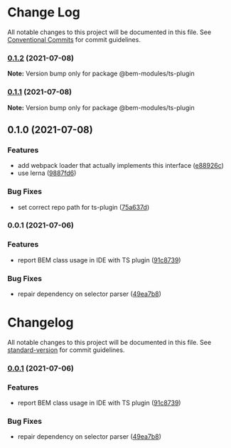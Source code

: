 # Change Log

All notable changes to this project will be documented in this file.
See [Conventional Commits](https://conventionalcommits.org) for commit guidelines.

### [0.1.2](https://github.com/bem-modules/bem-modules/compare/@bem-modules/ts-plugin@0.1.0...@bem-modules/ts-plugin@0.1.2) (2021-07-08)

**Note:** Version bump only for package @bem-modules/ts-plugin





### [0.1.1](https://github.com/bem-modules/bem-modules/compare/@bem-modules/ts-plugin@0.1.0...@bem-modules/ts-plugin@0.1.1) (2021-07-08)

**Note:** Version bump only for package @bem-modules/ts-plugin





## 0.1.0 (2021-07-08)


### Features

* add webpack loader that actually implements this interface ([e88926c](https://github.com/bem-modules/bem-modules/commit/e88926c2f25d53aed9f2d1827719b001d6f39990))
* use lerna ([9887fd6](https://github.com/bem-modules/bem-modules/commit/9887fd699a6ebecffb266804b642dfe7da136443))


### Bug Fixes

* set correct repo path for ts-plugin ([75a637d](https://github.com/bem-modules/bem-modules/commit/75a637dadbc66f1003a720e46eec128f9382a6ab))

### 0.0.1 (2021-07-06)


### Features

* report BEM class usage in IDE with TS plugin ([91c8739](https://github.com/bem-modules/bem-modules/commit/91c8739273b21bb4863524d2514598c71530fdf6))


### Bug Fixes

* repair dependency on selector parser ([49ea7b8](https://github.com/bem-modules/bem-modules/commit/49ea7b808b1d39b8d5b4e75201d7ce6950487e5c))



# Changelog

All notable changes to this project will be documented in this file. See [standard-version](https://github.com/conventional-changelog/standard-version) for commit guidelines.

### [0.0.1](https://github.com/bem-modules/bem-modules/compare/v0.0.3...v0.0.1) (2021-07-06)


### Features

* report BEM class usage in IDE with TS plugin ([91c8739](https://github.com/bem-modules/bem-modules/commit/91c8739273b21bb4863524d2514598c71530fdf6))


### Bug Fixes

* repair dependency on selector parser ([49ea7b8](https://github.com/bem-modules/bem-modules/commit/49ea7b808b1d39b8d5b4e75201d7ce6950487e5c))

